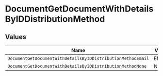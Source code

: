 # DocumentGetDocumentWithDetailsByIDDistributionMethod


## Values

| Name                                                        | Value                                                       |
| ----------------------------------------------------------- | ----------------------------------------------------------- |
| `DocumentGetDocumentWithDetailsByIDDistributionMethodEmail` | EMAIL                                                       |
| `DocumentGetDocumentWithDetailsByIDDistributionMethodNone`  | NONE                                                        |